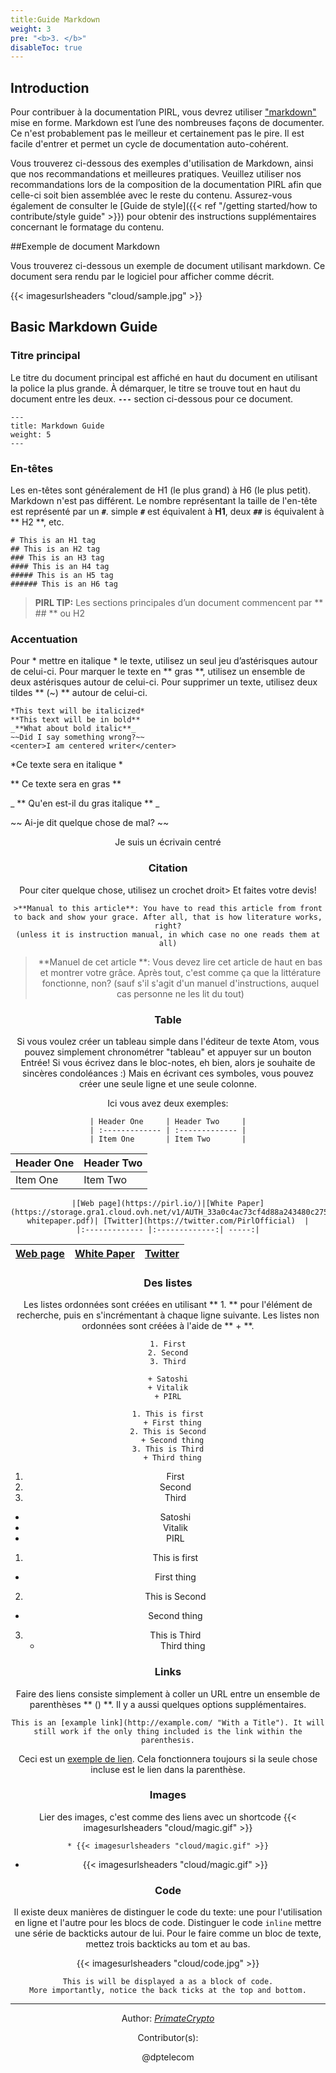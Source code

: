 ```yaml
---
title:Guide Markdown
weight: 3
pre: "<b>3. </b>"
disableToc: true
---
```


## Introduction

Pour contribuer à la documentation PIRL, vous devrez utiliser ["markdown"](https://daringfireball.net/projects/markdown/syntax) mise en forme. Markdown est l’une des nombreuses façons de documenter. Ce n'est probablement pas le meilleur et certainement pas le pire. Il est facile d'entrer  et permet un cycle de documentation auto-cohérent.

Vous trouverez ci-dessous des exemples d'utilisation de Markdown, ainsi que nos recommandations et meilleures pratiques. Veuillez utiliser nos recommandations lors de la composition de la documentation PIRL afin que celle-ci soit bien assemblée avec le reste du contenu. Assurez-vous également de consulter le [Guide de style]({{< ref "/getting started/how to contribute/style guide" >}}) pour obtenir des instructions supplémentaires concernant le formatage du contenu.

##Exemple de document Markdown

Vous trouverez ci-dessous un exemple de document utilisant markdown. Ce document sera rendu par le logiciel pour afficher comme décrit.


{{< imagesurlsheaders "cloud/sample.jpg" >}}


## Basic Markdown Guide

### Titre principal

Le titre du document principal est affiché en haut du document en utilisant la police la plus grande. À démarquer, le titre se trouve tout en haut du document entre les deux. **`---`** section ci-dessous pour ce document.

```
---
title: Markdown Guide
weight: 5
---
```

### En-têtes

Les en-têtes sont généralement de H1 (le plus grand) à H6 (le plus petit). Markdown n'est pas différent. Le nombre représentant la taille de l'en-tête est représenté par un **`#`**. simple **`#`** est équivalent à **H1**, deux **`##`** is équivalent à ** H2 **, etc.
```
# This is an H1 tag
## This is an H2 tag
### This is an H3 tag
#### This is an H4 tag
##### This is an H5 tag
###### This is an H6 tag
```

> **PIRL TIP:** Les sections principales d’un document commencent par ** ## ** ou H2

### Accentuation

Pour * mettre en italique * le texte, utilisez un seul jeu d’astérisques autour de celui-ci. Pour marquer le texte en ** gras **, utilisez un ensemble de deux astérisques autour de celui-ci. Pour supprimer un texte, utilisez deux tildes ** (~) ** autour de celui-ci.

```
*This text will be italicized*
**This text will be in bold**
_**What about bold italic**_
~~Did I say something wrong?~~
<center>I am centered writer</center>
```

*Ce texte sera en italique *

** Ce texte sera en gras **

_ ** Qu'en est-il du gras italique ** _

~~ Ai-je dit quelque chose de mal? ~~

<center> Je suis un écrivain centré </ center>

### Citation

Pour citer quelque chose, utilisez un crochet droit> Et faites votre devis!
```
>**Manual to this article**: You have to read this article from front to back and show your grace. After all, that is how literature works, right?
(unless it is instruction manual, in which case no one reads them at all)
```
>**Manuel de cet article **: Vous devez lire cet article de haut en bas et montrer votre grâce. Après tout, c'est comme ça que la littérature fonctionne, non?
(sauf s'il s'agit d'un manuel d'instructions, auquel cas personne ne les lit du tout)

### Table
Si vous voulez créer un tableau simple dans l'éditeur de texte Atom, vous pouvez simplement chronométrer "tableau" et appuyer sur un bouton Entrée! Si vous écrivez dans le bloc-notes, eh bien,
alors je souhaite de sincères condoléances :) Mais en écrivant ces symboles, vous pouvez créer une seule ligne et une seule colonne.

Ici vous avez deux exemples:


```
| Header One     | Header Two     |
| :------------- | :------------- |
| Item One       | Item Two       |
```
| Header One     | Header Two     |
| :------------- | :------------- |
| Item One       | Item Two       |



```
|[Web page](https://pirl.io/)|[White Paper](https://storage.gra1.cloud.ovh.net/v1/AUTH_33a0c4ac73cf4d88a243480c275be8ac/pirl/pirl-whitepaper.pdf)| [Twitter](https://twitter.com/PirlOfficial)  |
|:------------- |:-------------:| -----:|

```
|[Web page](https://pirl.io/)|[White Paper](https://storage.gra1.cloud.ovh.net/v1/AUTH_33a0c4ac73cf4d88a243480c275be8ac/pirl/pirl-whitepaper.pdf)| [Twitter](https://twitter.com/PirlOfficial)  |
|:------------- |:-------------:| -----:|



### Des listes

Les listes ordonnées sont créées en utilisant ** 1. ** pour l'élément de recherche, puis en s'incrémentant à chaque ligne suivante. Les listes non ordonnées sont créées à l'aide de ** + **.
```
1. First
2. Second
3. Third

+ Satoshi
+ Vitalik
+ PIRL

1. This is first
  + First thing
2. This is Second
  + Second thing
3. This is Third
  + Third thing
```

1. First
2. Second
3. Third

+ Satoshi
+ Vitalik
+ PIRL

1. This is first
  + First thing
2. This is Second
  + Second thing
3. This is Third
    + Third thing

### Links

Faire des liens consiste simplement à coller un URL entre un ensemble de parenthèses ** () **. Il y a aussi quelques options supplémentaires.

```
This is an [example link](http://example.com/ "With a Title"). It will still work if the only thing included is the link within the parenthesis.
```

Ceci est un [exemple de lien](http://example.com/ "Avec un titre "). Cela fonctionnera toujours si la seule chose incluse est le lien dans la parenthèse.

### Images


Lier des images, c'est comme des liens avec un shortcode {{< imagesurlsheaders "cloud/magic.gif" >}}

```
* {{< imagesurlsheaders "cloud/magic.gif" >}}
```

* {{< imagesurlsheaders "cloud/magic.gif" >}}


### Code

Il existe deux manières de distinguer le code du texte: une pour l'utilisation en ligne et l'autre pour les blocs de code. Distinguer le code `inline` mettre une série de backticks autour de lui. Pour le faire comme un bloc de texte, mettez trois backticks au tom et au bas.

{{< imagesurlsheaders "cloud/code.jpg" >}}


```
This is will be displayed a as a block of code.
More importantly, notice the back ticks at the top and bottom.
```

---
Author:
_[PrimateCrypto](https://twitter.com/PrimateCrypto)_


Contributor(s):  

@dptelecom
